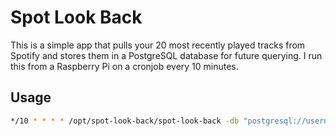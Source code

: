 # Spot Look Back

This is a simple app that pulls your 20 most recently played tracks from Spotify and stores them in a PostgreSQL database for future querying. I run this from a Raspberry Pi on a cronjob every 10 minutes.

## Usage

```bash
*/10 * * * * /opt/spot-look-back/spot-look-back -db "postgresql://username:password@host:port/spot-look-back?sslmode=require" -token "Spotify Refresh Token" -clientID "Spotify App Client ID" -clientSecret "Spotify App Client Secret" >> /opt/spot-look-back/out.log
```
